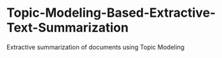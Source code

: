 # Topic-Modeling-Based-Extractive-Text-Summarization
Extractive summarization of documents using Topic Modeling
